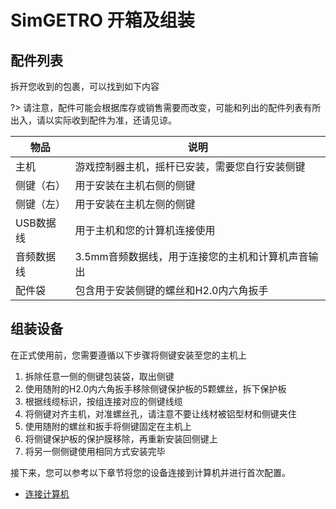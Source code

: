 # SimGETRO 开箱及组装

## 配件列表

拆开您收到的包裹，可以找到如下内容

?> 请注意，配件可能会根据库存或销售需要而改变，可能和列出的配件列表有所出入，请以实际收到配件为准，还请见谅。

| 物品       | 说明                                              |
| ---------- | ------------------------------------------------- |
| 主机       | 游戏控制器主机，摇杆已安装，需要您自行安装侧键    |
| 侧键（右） | 用于安装在主机右侧的侧键                          |
| 侧键（左） | 用于安装在主机左侧的侧键                          |
| USB数据线  | 用于主机和您的计算机连接使用                      |
| 音频数据线 | 3.5mm音频数据线，用于连接您的主机和计算机声音输出 |
| 配件袋     | 包含用于安装侧键的螺丝和H2.0内六角扳手            |

## 组装设备

在正式使用前，您需要遵循以下步骤将侧键安装至您的主机上

1. 拆除任意一侧的侧键包装袋，取出侧键
2. 使用随附的H2.0内六角扳手移除侧键保护板的5颗螺丝，拆下保护板
3. 根据线缆标识，按组连接对应的侧键线缆
4. 将侧键对齐主机，对准螺丝孔，请注意不要让线材被铝型材和侧键夹住
5. 使用随附的螺丝和扳手将侧键固定在主机上
6. 将侧键保护板的保护膜移除，再重新安装回侧键上
7. 将另一侧侧键使用相同方式安装完毕

接下来，您可以参考以下章节将您的设备连接到计算机并进行首次配置。
- [连接计算机](simgetro/configs/connect-to-pc/)